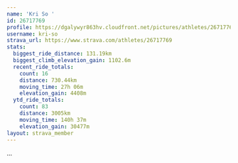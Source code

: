 ```yaml
---
name: 'Kri So '
id: 26717769
profile: https://dgalywyr863hv.cloudfront.net/pictures/athletes/26717769/7761026/14/large.jpg
username: kri-so
strava_url: https://www.strava.com/athletes/26717769
stats:
  biggest_ride_distance: 131.19km
  biggest_climb_elevation_gain: 1102.6m
  recent_ride_totals:
    count: 16
    distance: 730.44km
    moving_time: 27h 06m
    elevation_gain: 4408m
  ytd_ride_totals:
    count: 83
    distance: 3005km
    moving_time: 140h 37m
    elevation_gain: 30477m
layout: strava_member
--- 
```

...

